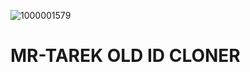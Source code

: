![1000001579](https://github.com/user-attachments/assets/0e8b13f2-fead-4629-a412-9d4cb41c7a9e)

# MR-TAREK OLD ID CLONER
